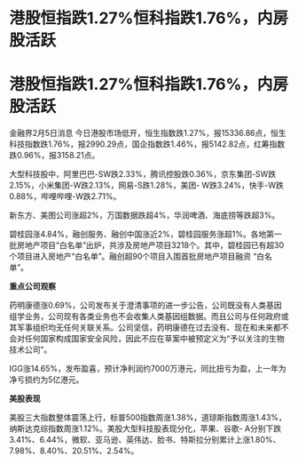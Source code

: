 # 港股恒指跌1.27%恒科指跌1.76%，内房股活跃

# 港股恒指跌1.27%恒科指跌1.76%，内房股活跃

金融界2月5日消息
今日港股市场低开，恒生指数跌1.27%，报15336.86点，恒生科技指数跌1.76%，报2990.29点，国企指数跌1.46%，报5142.82点，红筹指数跌0.96%，报3158.21点。

大型科技股中，阿里巴巴-SW跌2.33%，腾讯控股跌0.36%，京东集团-SW跌2.15%，小米集团-W跌2.13%，网易-S跌1.28%，美团-
W跌3.24%，快手-W跌0.88%，哔哩哔哩-W跌2.71%。

新东方、美图公司涨超2%，万国数据跌超4%，华润啤酒、海底捞等跌超3%。

碧桂园涨4.84%，融创服务、融创中国涨近2%，碧桂园服务涨超1%。各地第一批房地产项目“白名单”出炉，共涉及房地产项目3218个。其中，碧桂园已有超30个项目进入房地产“白名单”。融创超90个项目入围首批房地产项目融资
“白名单”。

**重点公司观察**

药明康德涨0.69%，公司发布关于澄清事项的进一步公告，公司既没有人类基因组学业务，公司现有各类业务也不会收集人类基因组数据。而且公司与任何政府或其军事组织均无任何关联关系。公司坚信，药明康德在过去没有、现在和未来都不会对任何国家构成国家安全风险，因此不应在草案中被预定义为“予以关注的生物技术公司”。

IGG涨14.65%，发布盈喜，预计净利润约7000万港元，同比扭亏为盈，上一年为净亏损约为5亿港元。

**美股表现**

美股三大指数整体震荡上行，标普500指数周涨1.38%，道琼斯指数周涨1.43%，纳斯达克综指数周涨1.12%。美股大型科技股表现分化，苹果、谷歌-
A分别下跌3.41%、6.44%，微软、亚马逊、英伟达、脸书、特斯拉分别累计上涨1.80%、7.98%、8.40%、20.51%、2.54%。


